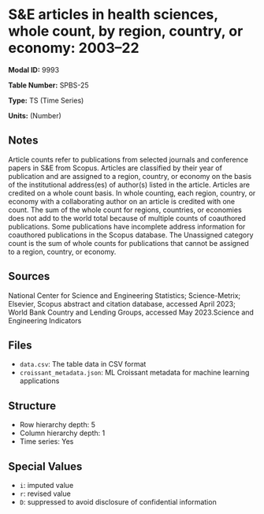 # S&E articles in health sciences, whole count, by region, country, or economy: 2003–22

**Modal ID:** 9993

**Table Number:** SPBS-25

**Type:** TS (Time Series)

**Units:** (Number)

## Notes

Article counts refer to publications from selected journals and conference papers in S&E from Scopus. Articles are classified by their year of publication and are assigned to a region, country, or economy on the basis of the institutional address(es) of author(s) listed in the article. Articles are credited on a whole count basis. In whole counting, each region, country, or economy with a collaborating author on an article is credited with one count. The sum of the whole count for regions, countries, or economies does not add to the world total because of multiple counts of coauthored publications. Some publications have incomplete address information for coauthored publications in the Scopus database. The Unassigned category count is the sum of whole counts for publications that cannot be assigned to a region, country, or economy.

## Sources

National Center for Science and Engineering Statistics; Science-Metrix; Elsevier, Scopus abstract and citation database, accessed April 2023; World Bank Country and Lending Groups, accessed May 2023.Science and Engineering Indicators

## Files

- `data.csv`: The table data in CSV format
- `croissant_metadata.json`: ML Croissant metadata for machine learning applications

## Structure

- Row hierarchy depth: 5
- Column hierarchy depth: 1
- Time series: Yes

## Special Values

- `i`: imputed value
- `r`: revised value
- `D`: suppressed to avoid disclosure of confidential information
